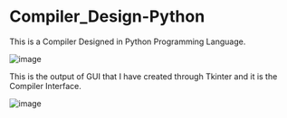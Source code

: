 # Compiler_Design-Python
This is a Compiler Designed in Python Programming Language.

![image](https://user-images.githubusercontent.com/110025521/212331539-bd31d1e6-4448-40d2-a752-3bae5ff5db3a.png)


This is the output of GUI that I have created through Tkinter and it is the Compiler Interface. 

![image](https://user-images.githubusercontent.com/110025521/212331837-fc68b7d9-0e73-4c8a-af7e-d628d33514f2.png)
